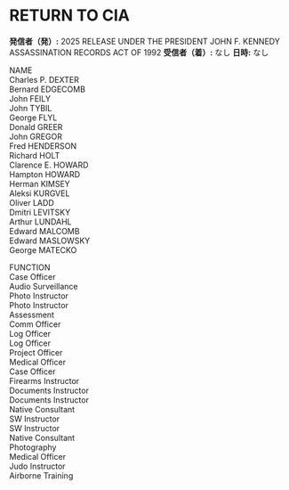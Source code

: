 # RETURN TO CIA

**発信者（発）:** 2025 RELEASE UNDER THE PRESIDENT JOHN F. KENNEDY ASSASSINATION RECORDS ACT OF 1992
**受信者（着）:** なし
**日時:** なし

NAME  
Charles P. DEXTER  
Bernard EDGECOMB  
John FEILY  
John TYBIL  
George FLYL  
Donald GREER  
John GREGOR  
Fred HENDERSON  
Richard HOLT  
Clarence E. HOWARD  
Hampton HOWARD  
Herman KIMSEY  
Aleksi KURGVEL  
Oliver LADD  
Dmitri LEVITSKY  
Arthur LUNDAHL  
Edward MALCOMB  
Edward MASLOWSKY  
George MATECKO  

FUNCTION  
Case Officer  
Audio Surveillance  
Photo Instructor  
Photo Instructor  
Assessment  
Comm Officer  
Log Officer  
Log Officer  
Project Officer  
Medical Officer  
Case Officer  
Firearms Instructor  
Documents Instructor  
Documents Instructor  
Native Consultant  
SW Instructor  
SW Instructor  
Native Consultant  
Photography  
Medical Officer  
Judo Instructor  
Airborne Training  